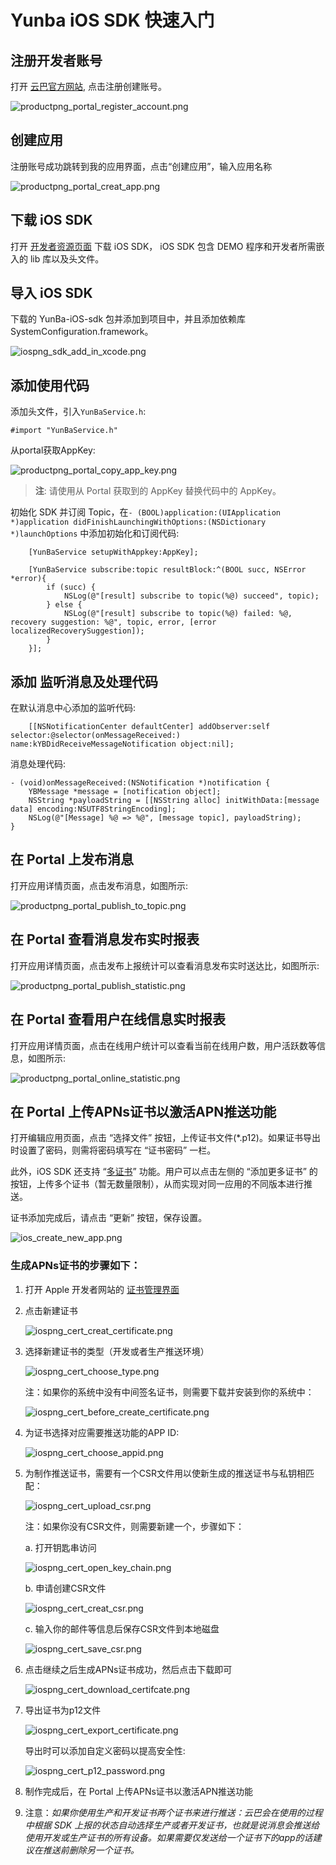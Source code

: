 # Yunba iOS SDK 快速入门

## 注册开发者账号
打开 [云巴官方网站](https://yunba.io), 点击注册创建账号。  

![productpng_portal_register_account.png](https://raw.githubusercontent.com/yunba/docs/master/image/productpng_portal_register_account.png)

## 创建应用
注册账号成功跳转到我的应用界面，点击“创建应用”，输入应用名称  

![productpng_portal_creat_app.png](https://raw.githubusercontent.com/yunba/docs/master/image/productpng_portal_creat_app.png)

## 下载 iOS SDK

打开 [开发者资源页面](https://yunba.io/downloads/>) 下载 iOS SDK， iOS SDK 包含 DEMO 程序和开发者所需嵌入的 lib 库以及头文件。  

## 导入 iOS SDK

下载的 YunBa-iOS-sdk 包并添加到项目中，并且添加依赖库SystemConfiguration.framework。  

![iospng_sdk_add_in_xcode.png](https://raw.githubusercontent.com/yunba/docs/master/image/iospng_sdk_add_in_xcode.png)

## 添加使用代码

添加头文件，引入`YunBaService.h`:  

```objective_c
#import "YunBaService.h"
```

从portal获取AppKey:  

![productpng_portal_copy_app_key.png](https://raw.githubusercontent.com/yunba/docs/master/image/productpng_portal_copy_app_key.png)

>**注**: 请使用从 Portal 获取到的 AppKey 替换代码中的 AppKey。

初始化 SDK 并订阅 Topic，在`- (BOOL)application:(UIApplication *)application didFinishLaunchingWithOptions:(NSDictionary *)launchOptions` 中添加初始化和订阅代码:  

```objective_c
    [YunBaService setupWithAppkey:AppKey];

    [YunBaService subscribe:topic resultBlock:^(BOOL succ, NSError *error){
        if (succ) {
            NSLog(@"[result] subscribe to topic(%@) succeed", topic);
        } else {
            NSLog(@"[result] subscribe to topic(%@) failed: %@, recovery suggestion: %@", topic, error, [error localizedRecoverySuggestion]);
        }
    }];
```

## 添加 监听消息及处理代码
在默认消息中心添加的监听代码:  

```objective_c
    [[NSNotificationCenter defaultCenter] addObserver:self selector:@selector(onMessageReceived:) name:kYBDidReceiveMessageNotification object:nil];
```

消息处理代码:  

```objective_c
- (void)onMessageReceived:(NSNotification *)notification {
    YBMessage *message = [notification object];
    NSString *payloadString = [[NSString alloc] initWithData:[message data] encoding:NSUTF8StringEncoding];
    NSLog(@"[Message] %@ => %@", [message topic], payloadString);
}
```

## 在 Portal 上发布消息

打开应用详情页面，点击发布消息，如图所示:  

![productpng_portal_publish_to_topic.png](https://raw.githubusercontent.com/yunba/docs/master/image/productpng_portal_publish_to_topic.png)

## 在 Portal 查看消息发布实时报表

打开应用详情页面，点击发布上报统计可以查看消息发布实时送达比，如图所示:  

![productpng_portal_publish_statistic.png](https://raw.githubusercontent.com/yunba/docs/master/image/productpng_portal_publish_statistic.png)

## 在 Portal 查看用户在线信息实时报表

打开应用详情页面，点击在线用户统计可以查看当前在线用户数，用户活跃数等信息，如图所示:  

![productpng_portal_online_statistic.png](https://raw.githubusercontent.com/yunba/docs/master/image/productpng_portal_online_statistic.png)

## 在 Portal 上传APNs证书以激活APN推送功能

打开编辑应用页面，点击 “选择文件” 按钮，上传证书文件(*.p12)。如果证书导出时设置了密码，则需将密码填写在 “证书密码” 一栏。

此外，iOS SDK 还支持 “[多证书](ios_kb_multiple_certificates.md)” 功能。用户可以点击左侧的 “添加更多证书” 的按钮，上传多个证书（暂无数量限制），从而实现对同一应用的不同版本进行推送。

证书添加完成后，请点击 “更新” 按钮，保存设置。

![ios_create_new_app.png](https://raw.githubusercontent.com/yunba/docs/master/image/iospng_portal_add_certificate.png)

### 生成APNs证书的步骤如下：
1. 打开 Apple 开发者网站的 [证书管理界面](https://developer.apple.com/account/ios/certificate/)

2. 点击新建证书  

	![iospng_cert_creat_certificate.png](https://raw.githubusercontent.com/yunba/docs/master/image/iospng_cert_creat_certificate.png)

3. 选择新建证书的类型（开发或者生产推送环境）

	![iospng_cert_choose_type.png](https://raw.githubusercontent.com/yunba/docs/master/image/iospng_cert_choose_type.png)

	注：如果你的系统中没有中间签名证书，则需要下载并安装到你的系统中：  

	![iospng_cert_before_create_certificate.png](https://raw.githubusercontent.com/yunba/docs/master/image/iospng_cert_before_create_certificate.png)

4. 为证书选择对应需要推送功能的APP ID:  

	![iospng_cert_choose_appid.png](https://raw.githubusercontent.com/yunba/docs/master/image/iospng_cert_choose_appid.png)

5. 为制作推送证书，需要有一个CSR文件用以使新生成的推送证书与私钥相匹配：

	![iospng_cert_upload_csr.png](https://raw.githubusercontent.com/yunba/docs/master/image/iospng_cert_upload_csr.png)
	
	注：如果你没有CSR文件，则需要新建一个，步骤如下：  

	a. 打开钥匙串访问  

	![iospng_cert_open_key_chain.png](https://raw.githubusercontent.com/yunba/docs/master/image/iospng_cert_open_key_chain.png)
	
	b. 申请创建CSR文件  

	![iospng_cert_creat_csr.png](https://raw.githubusercontent.com/yunba/docs/master/image/iospng_cert_creat_csr.png)
	
	c. 输入你的邮件等信息后保存CSR文件到本地磁盘  

	![iospng_cert_save_csr.png](https://raw.githubusercontent.com/yunba/docs/master/image/iospng_cert_save_csr.png)

6. 点击继续之后生成APNs证书成功，然后点击下载即可  

	![iospng_cert_download_certifcate.png](https://raw.githubusercontent.com/yunba/docs/master/image/iospng_cert_download_certifcate.png)
7. 导出证书为p12文件

	![iospng_cert_export_certificate.png](https://raw.githubusercontent.com/yunba/docs/master/image/iospng_cert_export_certificate.png)

	导出时可以添加自定义密码以提高安全性:

	![iospng_cert_p12_password.png](https://raw.githubusercontent.com/yunba/docs/master/image/iospng_cert_p12_password.png)

8. 制作完成后，在 Portal 上传APNs证书以激活APN推送功能
	
9. 注意：*如果你使用生产和开发证书两个证书来进行推送：云巴会在使用的过程中根据 SDK 上报的状态自动选择生产或者开发证书，也就是说消息会推送给使用开发或生产证书的所有设备。如果需要仅发送给一个证书下的app的话建议在推送前删除另一个证书。*
